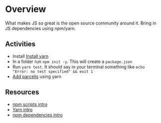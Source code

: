 # Overview

What makes JS so great is the open source community around it. Bring in JS dependencies using npm/yarn.

## Activities

- Install [Install yarn](https://classic.yarnpkg.com/en/docs/install#windows-stable)
- In a folder run `npm init -y`. This will create a `package.json`
- Run `yarn test`. It should say in your terminal something like `echo "Error: no test specified" && exit 1`
- [Add parceljs](https://parceljs.org/getting-started/webapp/) using yarn

## Resources

- [npm scripts intro](https://www.geeksforgeeks.org/introduction-to-npm-scripts/)
- [Yarn intro](https://flaviocopes.com/yarn/)
- [npm dependencies intro](https://docs.npmjs.com/cli/v8/configuring-npm/package-json#dependencies)
